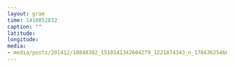 ```yaml
---
layout: gram
time: 1418852832
caption: ""
latitude: 
longitude: 
media:
- media/posts/201412/10848302_1510141342604279_1221874343_n_17843625460000351.jpg
---
```

